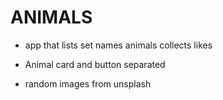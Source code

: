 # ANIMALS

- app that lists set names animals collects likes

- Animal card and button separated
- random images from unsplash
